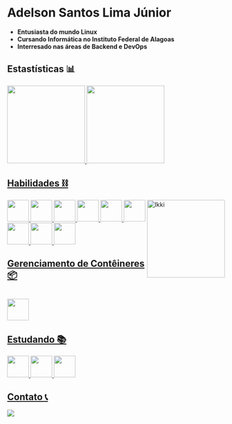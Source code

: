 # Adelson Santos Lima Júnior

+ **Entusiasta do mundo Linux**
+ **Cursando Informática no Instituto Federal de Alagoas**
+ **Interresado nas áreas de Backend e DevOps**

## Estastísticas 📊

<div>
  <a href="https://github.com/adelsonsljunior">
  <img height="180em" src="https://github-readme-stats.vercel.app/api?username=adelsonsljunior&show_icons=true&theme=dark&include_all_commits=true&count_private=true"/>
  <img height="180em" src="https://github-readme-stats.vercel.app/api/top-langs/?username=adelsonsljunior&layout=compact&langs_count=7&theme=dark"/>
</div> 

## Habilidades ⛓️

<div style="display: inline_block">
  <img align="right" alt="Ikki" width="180" src="https://media.tenor.com/k1aUPAfpo_AAAAAC/ave-f%C3%A9nix-ikki.gif">
  <img height="50" width="50" src="https://cdn.jsdelivr.net/gh/devicons/devicon/icons/linux/linux-original.svg" />          
  <img height="50" width="50" src="https://cdn.jsdelivr.net/gh/devicons/devicon/icons/bash/bash-original.svg" />
  <img height="50" width="50" src="https://cdn.jsdelivr.net/gh/devicons/devicon/icons/python/python-original.svg" />
  <img height="50" width="50" src="https://cdn.jsdelivr.net/gh/devicons/devicon/icons/java/java-original.svg" />
  <img height="50" width="50" src="https://cdn.jsdelivr.net/gh/devicons/devicon/icons/markdown/markdown-original.svg" />        
  <img height="50" width="50" src="https://cdn.jsdelivr.net/gh/devicons/devicon/icons/mysql/mysql-original.svg" />
  <img height="50" width="50" src="https://cdn.jsdelivr.net/gh/devicons/devicon/icons/postgresql/postgresql-original.svg" />
  <img height="50" width="50" src="https://cdn.jsdelivr.net/gh/devicons/devicon/icons/mongodb/mongodb-original.svg" />          
  <img height="50" width="50" src="https://cdn.jsdelivr.net/gh/devicons/devicon/icons/git/git-original.svg" /> 
</div>

## Gerenciamento de Contêineres 📦

<div style="display: inline_block"><br>
  <img align="center" height= "50" src="https://cdn.jsdelivr.net/gh/devicons/devicon/icons/docker/docker-original.svg" />       
</div>

## Estudando 📚

<div style="display: inline_block">
  <img height="50" width="50" src="https://cdn.jsdelivr.net/gh/devicons/devicon/icons/typescript/typescript-original.svg" />
  <img height="50" width="50" src="https://cdn.jsdelivr.net/gh/devicons/devicon/icons/adonisjs/adonisjs-original.svg" />
  <img height="50" width="50" src="https://cdn.jsdelivr.net/gh/devicons/devicon/icons/go/go-original.svg" />

          
</div>
  
## Contato 📞
<div>
  <a href="https://www.instagram.com/adelson.junior.15/" target="_blank"> <img src="https://img.shields.io/badge/Adelson%20Júnior-ba24c3?style=for-the-badge&logo=Instagram&link=https://www.instagram.com/adelson.junior.15/"/>
  </a>
</div
